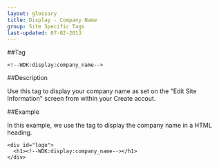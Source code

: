 ```yaml
---
layout: glossary
title: Display - Company Name
group: Site Specific Tags
last-updated: 07-02-2013
---
```


##Tag

`<!--WDK:display:company_name-->`

##Description

Use this tag to display your company name as set on the "Edit Site Information" screen from within your Create accout.

##Example

In this example, we use the tag to display the company name in a HTML heading.

```
<div id="logo">
  <h1><!--WDK:display:company_name--></h1>
</div>
```